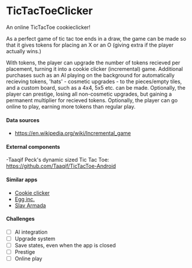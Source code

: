 # TicTacToeClicker
An online TicTacToe cookieclicker!

As a perfect game of tic tac toe ends in a draw, the game can be made so that it gives tokens for placing an X or an O (giving extra if the player actually wins.)

With tokens, the player can upgrade the number of tokens recieved per placement, turning it into a cookie clicker (incremental) game.
Additional purchases such as an AI playing on the background for automatically recieving tokens, 'hats' - cosmetic upgrades - to the pieces/empty tiles, and a custom board, such as a 4x4, 5x5 etc. can be made.
Optionally, the player can prestige, losing all non-cosmetic upgrades, but gaining a permanent multiplier for recieved tokens.
Optionally, the player can go online to play, earning more tokens than regular play.

<h4>Data sources</h4>

- https://en.wikipedia.org/wiki/Incremental_game

<h4>External components</h4>

-Taaqif Peck's dynamic sized Tic Tac Toe: https://github.com/Taaqif/TicTacToe-Android

<h4>Similar apps</h4>

- [Cookie clicker](http://orteil.dashnet.org/cookieclicker/)
- [Egg inc.](https://play.google.com/store/apps/details?id=com.auxbrain.egginc)
- [Slav Armada](https://play.google.com/store/apps/details?id=com.PseudoStudio.SlavArmada)


<h4>Challenges</h4>

- [ ] AI integration
- [ ] Upgrade system
- [ ] Save states, even when the app is closed
- [ ] Prestige
- [ ] Online play
